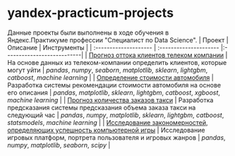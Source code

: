 # yandex-practicum-projects
Данные проекты были выполнены в ходе обучения в Яндекс.Практикуме профессии "Специалист по Data Science".
| Проект |Описание | Инструменты |
| :-------------------- | :--------------------- |:---------------------------|
| [Прогноз оттока клиентов телеком компании](telecom-churn-prediction) | На основе данных из телеком-компании определить клиентов, которые могут уйти | _pandas_, _numpy_, _seaborn_, _matplotlib_, _sklearn_, _lightgbm_, _catboost_, _machine learning_ |
| [Определение стоимости автомобиля](car-price-prediction) | Разработка системы рекомендации стоимости автомобиля на основе его описания |  _pandas_, _matplotlib_, _sklearn_, _lightgbm_, _catboost_, _xgboost_, _machine learning_ |
| [Прогноз количества заказов такси](taxi-trips-prediction) | Разработка предсказания системы предсказания объема заказа такси на следующий час | _pandas_, _numpy_, _matplotlib_, _sklearn_, _lightgbm_, _catboost_, _statsmodels_, _machine learning_ |
| [Исследование закономерностей, определяющих успешность компьютерной игры](patterns-that-determine-the-success-of-game-platforms) | Исследование игровых платформ, портрета пользователя и игровых жанров | _pandas_, _numpy_, _matplotlib_, _seaborn_, _scipy_ |
